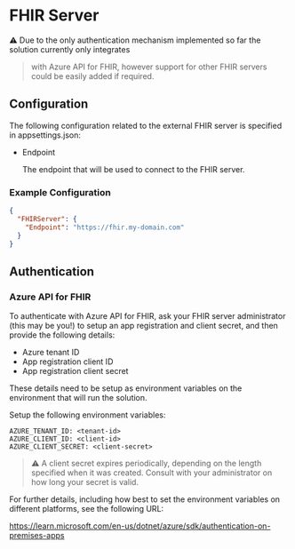 ﻿# FHIR Server

:warning: Due to the only authentication mechanism implemented so far the solution currently only integrates 
> with Azure API for FHIR, however support for other FHIR servers could be easily added if required.

## Configuration

The following configuration related to the external FHIR server is specified in appsettings.json:

* Endpoint
  
  The endpoint that will be used to connect to the FHIR server.

### Example Configuration

```json
{
  "FHIRServer": {
    "Endpoint": "https://fhir.my-domain.com"
  }
}
```

## Authentication

### Azure API for FHIR

To authenticate with Azure API for FHIR, ask your FHIR server administrator (this may be you!) to setup an 
app registration and client secret, and then provide the following details:

* Azure tenant ID
* App registration client ID
* App registration client secret

These details need to be setup as environment variables on the environment that will run the 
solution. 

Setup the following environment variables:

```
AZURE_TENANT_ID: <tenant-id>
AZURE_CLIENT_ID: <client-id>
AZURE_CLIENT_SECRET: <client-secret>
```

> :warning: A client secret expires periodically, depending on the length specified when it 
> was created. Consult with your administrator on how long your secret is valid.

For further details, including how best to set the environment variables on different 
platforms, see the following URL: 

https://learn.microsoft.com/en-us/dotnet/azure/sdk/authentication-on-premises-apps
